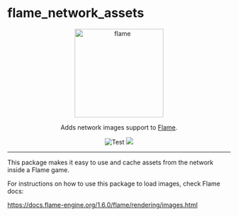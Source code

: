 # flame_network_assets

<!-- markdownlint-disable MD013 -->
<p align="center">
  <a href="https://flame-engine.org">
    <img alt="flame" width="200px" src="https://user-images.githubusercontent.com/6718144/101553774-3bc7b000-39ad-11eb-8a6a-de2daa31bd64.png">
  </a>
</p>

<p align="center">
Adds network images support to <a href="https://github.com/flame-engine/flame">Flame</a>.
</p>

<p align="center">
  <img src="https://github.com/flame-engine/flame_network_image/workflows/Lint/badge.svg?branch=master&event=push" alt="Test" />
  <a title="Discord" href="https://discord.gg/pxrBmy4" ><img src="https://img.shields.io/discord/509714518008528896.svg" /></a>
</p>
<!-- markdownlint-enable MD013 -->

---

This package makes it easy to use and cache assets from the network inside a Flame game.

For instructions on how to use this package to load images, check Flame docs:

https://docs.flame-engine.org/1.6.0/flame/rendering/images.html
